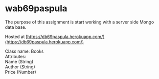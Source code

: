 # wab69paspula

The purpose of this assignment is start working with a server side Mongo data base.

Hosted at [https://db69paspula.herokuapp.com/](https://db69paspula.herokuapp.com/)

Class name: Books<br>
Attributes:<br>
Name (String)<br>
Author (String)<br>
Price (Number)<br>